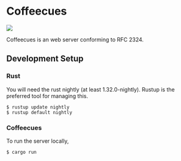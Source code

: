 # Coffeecues

![](https://66.media.tumblr.com/tumblr_mash62P7pW1ro71p1o1_500.gif)

Coffeecues is an web server conforming to RFC 2324.

## Development Setup

### Rust

You will need the rust nightly (at least 1.32.0-nightly). Rustup is the
preferred tool for managing this.

```
$ rustup update nightly
$ rustup default nightly
```

### Coffeecues

To run the server locally,

```
$ cargo run
```
